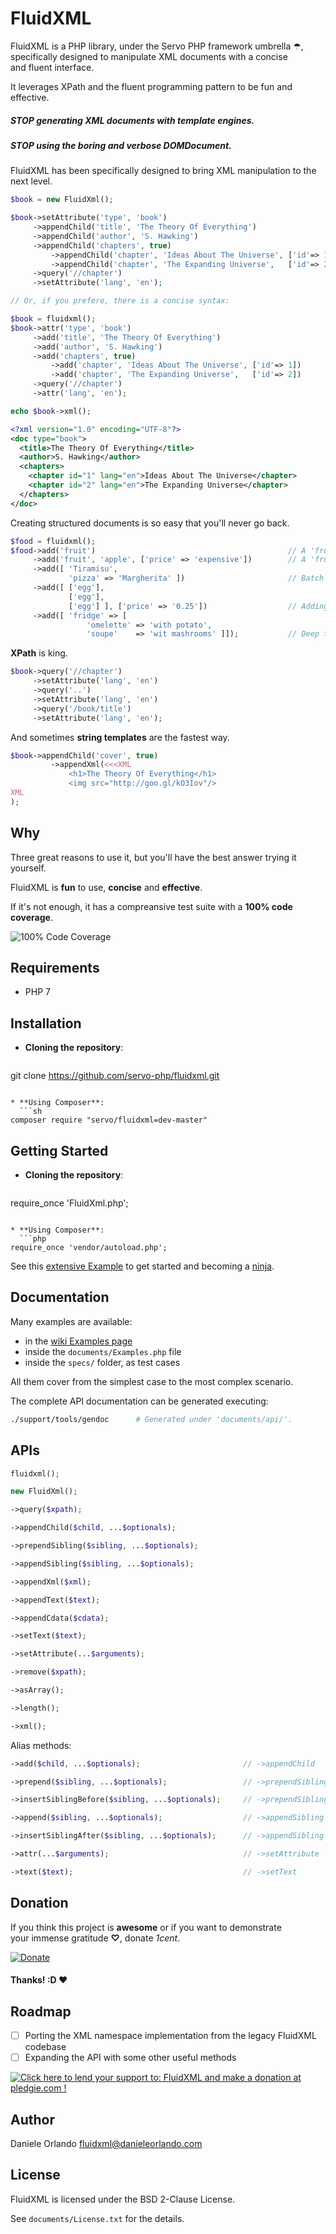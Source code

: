 # FluidXML

FluidXML is a PHP library, under the Servo PHP framework umbrella ☂,  
specifically designed to manipulate XML documents with a concise  
and fluent interface.

It leverages XPath and the fluent programming pattern to be fun and effective.

##### STOP _generating XML documents with template engines_.

##### STOP _using the boring and verbose DOMDocument_.

FluidXML has been specifically designed to bring XML manipulation to the next level.

```php
$book = new FluidXml();

$book->setAttribute('type', 'book')
     ->appendChild('title', 'The Theory Of Everything')
     ->appendChild('author', 'S. Hawking')
     ->appendChild('chapters', true)
         ->appendChild('chapter', 'Ideas About The Universe', ['id'=> 1])
         ->appendChild('chapter', 'The Expanding Universe',   ['id'=> 2])
     ->query('//chapter')
     ->setAttribute('lang', 'en');
```

```php
// Or, if you prefere, there is a concise syntax:

$book = fluidxml();
$book->attr('type', 'book')
     ->add('title', 'The Theory Of Everything')
     ->add('author', 'S. Hawking')
     ->add('chapters', true)
         ->add('chapter', 'Ideas About The Universe', ['id'=> 1])
         ->add('chapter', 'The Expanding Universe',   ['id'=> 2])
     ->query('//chapter')
     ->attr('lang', 'en');
```

```php
echo $book->xml();
```
```xml
<?xml version="1.0" encoding="UTF-8"?>
<doc type="book">
  <title>The Theory Of Everything</title>
  <author>S. Hawking</author>
  <chapters>
    <chapter id="1" lang="en">Ideas About The Universe</chapter>
    <chapter id="2" lang="en">The Expanding Universe</chapter>
  </chapters>
</doc>
```

Creating structured documents is so easy that you'll never go back.

```php
$food = fluidxml();
$food->add('fruit')                                           // A 'fruit' node with an empty content.
     ->add('fruit', 'apple', ['price' => 'expensive'])        // A 'fruit' node with 'apple' as content.
     ->add([ 'Tiramisu',
             'pizza' => 'Margherita' ])                       // Batch insertion of nodes.
     ->add([ ['egg'],
             ['egg'],
             ['egg'] ], ['price' => '0.25'])                  // Adding a bunch of 'egg's all with the same price.
     ->add([ 'fridge' => [                                    
                 'omelette' => 'with potato',
                 'soupe'    => 'wit mashrooms' ]]);           // Deep tree structures are supported too.
```

**XPath** is king.

```php
$book->query('//chapter')
     ->setAttribute('lang', 'en')
     ->query('..')
     ->setAttribute('lang', 'en')
     ->query('/book/title')
     ->setAttribute('lang', 'en');
```

And sometimes **string templates** are the fastest way.

```php
$book->appendChild('cover', true)
         ->appendXml(<<<XML
             <h1>The Theory Of Everything</h1>
             <img src="http://goo.gl/kO3Iov"/>
XML
);
```


## Why
Three great reasons to use it, but you'll have the best answer
trying it yourself.

FluidXML is **fun** to use, **concise** and **effective**.

If it's not enough, it has a compreansive test suite with a **100% code coverage**.

![100% Code Coverage](https://bytebucket.org/daniele_orlando/hosting/raw/master/FluidXML_code_coverage.png)


## Requirements
* PHP 7


## Installation
* **Cloning the repository**:
  ```sh
git clone https://github.com/servo-php/fluidxml.git
```

* **Using Composer**:
  ```sh
composer require "servo/fluidxml=dev-master"
```


## Getting Started
* **Cloning the repository**:
  ```php
require_once 'FluidXml.php';
```

* **Using Composer**:
  ```php
require_once 'vendor/autoload.php';
```

See this [extensive Example](https://github.com/servo-php/fluidxml/wiki/Examples)
to get started and becoming a [ninja](http://1.viki.io/d/1863c/8b75dc48c9.gif).


## Documentation
Many examples are available:
- in the [wiki Examples page](https://github.com/servo-php/fluidxml/wiki/Examples)
- inside the `documents/Examples.php` file
- inside the `specs/` folder, as test cases

All them cover from the simplest case to the most complex scenario.


The complete API documentation can be generated executing:
```sh
./support/tools/gendoc      # Generated under 'documents/api/'.
```

## APIs
```php
fluidxml();

new FluidXml();

->query($xpath);

->appendChild($child, ...$optionals);

->prependSibling($sibling, ...$optionals);

->appendSibling($sibling, ...$optionals);

->appendXml($xml);

->appendText($text);

->appendCdata($cdata);

->setText($text);

->setAttribute(...$arguments);

->remove($xpath);

->asArray();

->length();

->xml();
```

Alias methods:
```php
->add($child, ...$optionals);                       // ->appendChild

->prepend($sibling, ...$optionals);                 // ->prependSibling

->insertSiblingBefore($sibling, ...$optionals);     // ->prependSibling

->append($sibling, ...$optionals);                  // ->appendSibling

->insertSiblingAfter($sibling, ...$optionals);      // ->appendSibling

->attr(...$arguments);                              // ->setAttribute

->text($text);                                      // ->setText
```


## Donation
If you think this project is **awesome** or if you want to demonstrate  
your immense gratitude **♡**, donate _1cent_.

[![Donate](https://bytebucket.org/daniele_orlando/hosting/raw/master/Donate_button.png?nocache=1)](https://www.paypal.com/cgi-bin/webscr?cmd=_donations&business=8Y68ZQU8FXE8Q&lc=IT&item_name=FluidXML&item_number=servo%2dfluidxml&currency_code=EUR&bn=PP%2dDonationsBF%3abtn_donate_LG%2egif%3aNonHosted)

#### Thanks! :D ♥


## Roadmap
* [ ] Porting the XML namespace implementation from the legacy FluidXML codebase
* [ ] Expanding the API with some other useful methods

<a href='https://pledgie.com/campaigns/30607'><img alt='Click here to lend your support to: FluidXML and make a donation at pledgie.com !' src='https://pledgie.com/campaigns/30607.png?skin_name=chrome' border='0' ></a>

## Author
Daniele Orlando <fluidxml@danieleorlando.com>


## License
FluidXML is licensed under the BSD 2-Clause License.

See `documents/License.txt` for the details.
